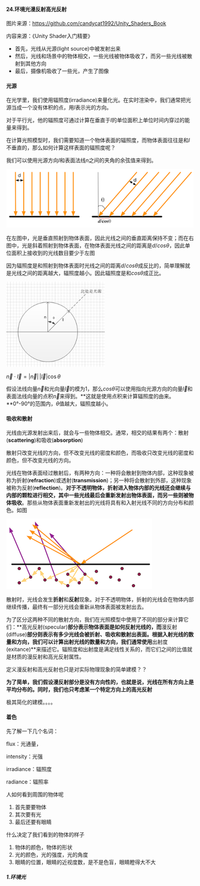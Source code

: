 #### 24.环境光漫反射高光反射

图片来源：https://github.com/candycat1992/Unity_Shaders_Book

内容来源：《Unity Shader入门精要》

* 首先，光线从光源(light source)中被发射出来
* 然后，光线和场景中的物体相交，一些光线被物体吸收了，而另一些光线被散射到其他方向
* 最后，摄像机吸收了一些光，产生了图像

#### 光源

在光学里，我们使用辐照度(irradiance)来量化光。在实时渲染中，我们通常把光源当成一个没有体积的点，用$l$表示光的方向。

对于平行光，他的辐照度可通过计算在垂直于$l$的单位面积上单位时间内穿过的能量来得到。

在计算光照模型时，我们需要知道一个物体表面的辐照度，而物体表面往往是和$l$不垂直的，那么如何计算这样表面的辐照度呢？

我们可以使用光源方向$l$和表面法线$n$之间的夹角的余弦值来得到。

<img src="pic/68.png" style="zoom:80%;" />

在左图中，光是垂直照射到物体表面，因此光线之间的垂直距离保持不变；而在右图中，光是斜着照射到物体表面，在物体表面光线之间的距离是$d/cosθ$，因此单位面积上接收到的光线数目要少于左图

因为辐照度是和照射到物体表面时光线之间的距离$d/cosθ$成反比的，简单理解就是光线之间的距离越大，辐照度越小。因此辐照度是和$cosθ$成正比。

<img src="pic/69.png" style="zoom:80%;" />

$\vec{n} \cdot \vec{l} = |\vec{n}| \, |\vec{l}| \cos \theta \;$

假设法线向量$\vec{n}$和光向量$\vec{l}$的模为1，那么$cosθ$可以使用指向光源方向的向量$\vec{l}$和表面法线向量的点积$\vec{n}$来得到。**这就是使用点积来计算辐照度的由来。**0°-90°的范围内，$θ$值越大，辐照度越小。

#### 吸收和散射

光线由光源发射出来后，就会与一些物体相交。通常，相交的结果有两个：散射(**scattering**)和吸收(**absorption**)

散射只改变光线的方向，但不改变光线的密度和颜色，而吸收只改变光线的密度和颜色，但不改变光线的方向。

光线在物体表面经过散射后，有两种方向：一种将会散射到物体内部，这种现象被称为折射(**refraction**)或透射(**transmission**)；另一种将会散射到外部，这种现象被称为反射(**reflection**)。**对于不透明物体，折射进入物体内部的光线还会继续与内部的颗粒进行相交，其中一些光线最后会重新发射出物体表面，而另一些则被物体吸收**。那些从物体表面重新发射出的光线将具有和入射光线不同的方向分布和颜色。如图

![](pic/70.png)

散射时，光线会发生**折射**和**反射**现象。对于不透明物体，折射的光线会在物体内部继续传播，最终有一部分光线会重新从物体表面被发射出去。

为了区分这两种不同的散射方向，我们在光照模型中使用了不同的部分来计算它们：**高光反射(specular)**部分表示物体表面是如何反射光线的，而**漫反射(diffuse)**部分则表示有多少光线会被折射、吸收和散射出表面。根据入射光线的数量和方向，我们可以计算出射光线的数量和方向，我们通常使用**出射度(exitance)**来描述它。辐照度和出射度是满足线性关系的，而它们之间的比值就是材质的漫反射和高光反射属性。

定义漫反射和高光反射也只是对实际物理现象的简单建模？？

**为了简单，我们假设漫反射部分是没有方向性的，也就是说，光线在所有方向上是平均分布的。同时，我们也只考虑某一个特定方向上的高光反射**

极其简化的建模。。。。

#### 着色







先了解一下几个名词：

flux：光通量，

intensity：光强

irradiance：辐照度

radiance：辐照率



人如何看到周围的物体呢

1. 首先要要物体
2. 其次要有光
3. 最后还要有眼睛

什么决定了我们看到的物体的样子

1. 物体的颜色，物体的形状
2. 光的颜色，光的强度，光的角度
3. 眼睛的位置，眼睛的近视度数，是不是色盲，眼睛瞪得大不大



##### 1.环境光